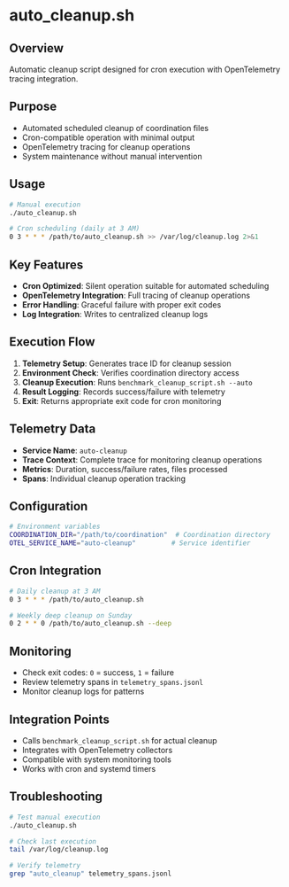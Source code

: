 # auto_cleanup.sh

## Overview
Automatic cleanup script designed for cron execution with OpenTelemetry tracing integration.

## Purpose
- Automated scheduled cleanup of coordination files
- Cron-compatible operation with minimal output
- OpenTelemetry tracing for cleanup operations
- System maintenance without manual intervention

## Usage
```bash
# Manual execution
./auto_cleanup.sh

# Cron scheduling (daily at 3 AM)
0 3 * * * /path/to/auto_cleanup.sh >> /var/log/cleanup.log 2>&1
```

## Key Features
- **Cron Optimized**: Silent operation suitable for automated scheduling
- **OpenTelemetry Integration**: Full tracing of cleanup operations
- **Error Handling**: Graceful failure with proper exit codes
- **Log Integration**: Writes to centralized cleanup logs

## Execution Flow
1. **Telemetry Setup**: Generates trace ID for cleanup session
2. **Environment Check**: Verifies coordination directory access
3. **Cleanup Execution**: Runs `benchmark_cleanup_script.sh --auto`
4. **Result Logging**: Records success/failure with telemetry
5. **Exit**: Returns appropriate exit code for cron monitoring

## Telemetry Data
- **Service Name**: `auto-cleanup`
- **Trace Context**: Complete trace for monitoring cleanup operations
- **Metrics**: Duration, success/failure rates, files processed
- **Spans**: Individual cleanup operation tracking

## Configuration
```bash
# Environment variables
COORDINATION_DIR="/path/to/coordination"  # Coordination directory
OTEL_SERVICE_NAME="auto-cleanup"         # Service identifier
```

## Cron Integration
```bash
# Daily cleanup at 3 AM
0 3 * * * /path/to/auto_cleanup.sh

# Weekly deep cleanup on Sunday
0 2 * * 0 /path/to/auto_cleanup.sh --deep
```

## Monitoring
- Check exit codes: `0` = success, `1` = failure
- Review telemetry spans in `telemetry_spans.jsonl`
- Monitor cleanup logs for patterns

## Integration Points
- Calls `benchmark_cleanup_script.sh` for actual cleanup
- Integrates with OpenTelemetry collectors
- Compatible with system monitoring tools
- Works with cron and systemd timers

## Troubleshooting
```bash
# Test manual execution
./auto_cleanup.sh

# Check last execution
tail /var/log/cleanup.log

# Verify telemetry
grep "auto_cleanup" telemetry_spans.jsonl
```
